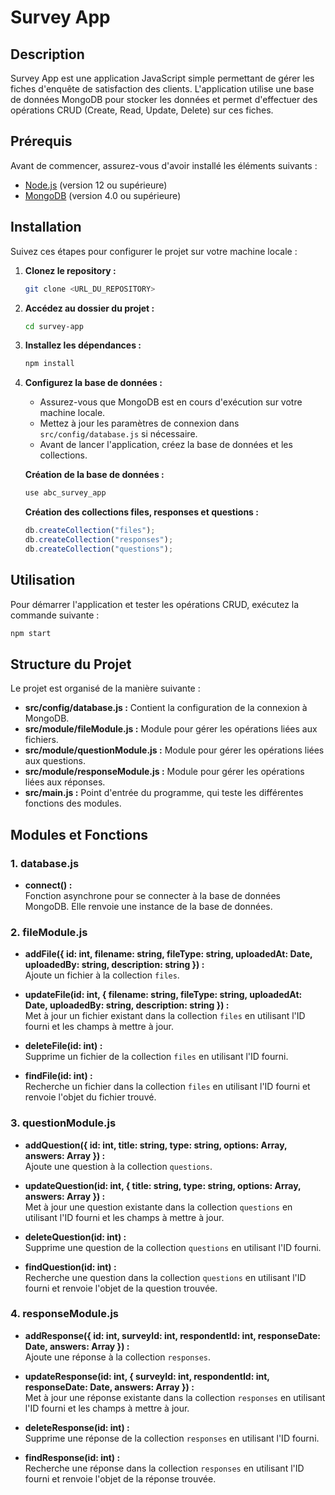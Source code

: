 # Survey App

## Description

Survey App est une application JavaScript simple permettant de gérer les fiches d'enquête de satisfaction des clients. L'application utilise une base de données MongoDB pour stocker les données et permet d'effectuer des opérations CRUD (Create, Read, Update, Delete) sur ces fiches.

## Prérequis

Avant de commencer, assurez-vous d'avoir installé les éléments suivants :

- [Node.js](https://nodejs.org/) (version 12 ou supérieure)
- [MongoDB](https://www.mongodb.com/try/download/community) (version 4.0 ou supérieure)

## Installation

Suivez ces étapes pour configurer le projet sur votre machine locale :

1. **Clonez le repository :**

   ```bash
   git clone <URL_DU_REPOSITORY>
   ```

2. **Accédez au dossier du projet :**

   ```bash
   cd survey-app
   ```

3. **Installez les dépendances :**

   ```bash
   npm install
   ```

4. **Configurez la base de données :**

   - Assurez-vous que MongoDB est en cours d'exécution sur votre machine locale.
   - Mettez à jour les paramètres de connexion dans `src/config/database.js` si nécessaire.
   - Avant de lancer l'application, créez la base de données et les collections.

   **Création de la base de données :**

   ```javascript
   use abc_survey_app
   ```

   **Création des collections files, responses et questions :**

   ```javascript
   db.createCollection("files");
   db.createCollection("responses");
   db.createCollection("questions");
   ```

## Utilisation

Pour démarrer l'application et tester les opérations CRUD, exécutez la commande suivante :

```bash
npm start
```

## Structure du Projet

Le projet est organisé de la manière suivante :

- **src/config/database.js :** Contient la configuration de la connexion à MongoDB.
- **src/module/fileModule.js :** Module pour gérer les opérations liées aux fichiers.
- **src/module/questionModule.js :** Module pour gérer les opérations liées aux questions.
- **src/module/responseModule.js :** Module pour gérer les opérations liées aux réponses.
- **src/main.js :** Point d'entrée du programme, qui teste les différentes fonctions des modules.

## Modules et Fonctions

### 1. **database.js**

- **connect() :**  
  Fonction asynchrone pour se connecter à la base de données MongoDB. Elle renvoie une instance de la base de données.

### 2. **fileModule.js**

- **addFile({ id: int, filename: string, fileType: string, uploadedAt: Date, uploadedBy: string, description: string }) :**  
  Ajoute un fichier à la collection `files`.

- **updateFile(id: int, { filename: string, fileType: string, uploadedAt: Date, uploadedBy: string, description: string }) :**  
  Met à jour un fichier existant dans la collection `files` en utilisant l'ID fourni et les champs à mettre à jour.

- **deleteFile(id: int) :**  
  Supprime un fichier de la collection `files` en utilisant l'ID fourni.

- **findFile(id: int) :**  
  Recherche un fichier dans la collection `files` en utilisant l'ID fourni et renvoie l'objet du fichier trouvé.

### 3. **questionModule.js**

- **addQuestion({ id: int, title: string, type: string, options: Array, answers: Array }) :**  
  Ajoute une question à la collection `questions`.

- **updateQuestion(id: int, { title: string, type: string, options: Array, answers: Array }) :**  
  Met à jour une question existante dans la collection `questions` en utilisant l'ID fourni et les champs à mettre à jour.

- **deleteQuestion(id: int) :**  
  Supprime une question de la collection `questions` en utilisant l'ID fourni.

- **findQuestion(id: int) :**  
  Recherche une question dans la collection `questions` en utilisant l'ID fourni et renvoie l'objet de la question trouvée.

### 4. **responseModule.js**

- **addResponse({ id: int, surveyId: int, respondentId: int, responseDate: Date, answers: Array }) :**  
  Ajoute une réponse à la collection `responses`.

- **updateResponse(id: int, { surveyId: int, respondentId: int, responseDate: Date, answers: Array }) :**  
  Met à jour une réponse existante dans la collection `responses` en utilisant l'ID fourni et les champs à mettre à jour.

- **deleteResponse(id: int) :**  
  Supprime une réponse de la collection `responses` en utilisant l'ID fourni.

- **findResponse(id: int) :**  
  Recherche une réponse dans la collection `responses` en utilisant l'ID fourni et renvoie l'objet de la réponse trouvée.
